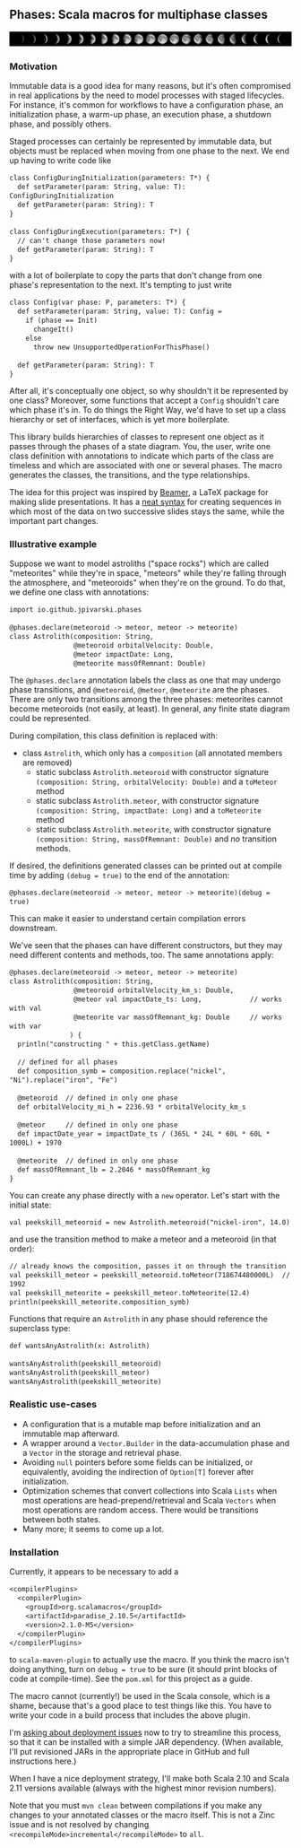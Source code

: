 ## Phases: Scala macros for multiphase classes

![alt tag](https://raw.githubusercontent.com/jpivarski/phases/master/moon_phases.jpg)

### Motivation

Immutable data is a good idea for many reasons, but it's often compromised in real applications by the need to model processes with staged lifecycles.  For instance, it's common for workflows to have a configuration phase, an initialization phase, a warm-up phase, an execution phase, a shutdown phase, and possibly others.

Staged processes can certainly be represented by immutable data, but objects must be replaced when moving from one phase to the next.  We end up having to write code like

    class ConfigDuringInitialization(parameters: T*) {
      def setParameter(param: String, value: T): ConfigDuringInitialization
      def getParameter(param: String): T
    }

    class ConfigDuringExecution(parameters: T*) {
      // can't change those parameters now!
      def getParameter(param: String): T
    }

with a lot of boilerplate to copy the parts that don't change from one phase's representation to the next.  It's tempting to just write

    class Config(var phase: P, parameters: T*) {
      def setParameter(param: String, value: T): Config =
        if (phase == Init)
          changeIt()
        else
          throw new UnsupportedOperationForThisPhase()

      def getParameter(param: String): T
    }

After all, it's conceptually one object, so why shouldn't it be represented by one class?  Moreover, some functions that accept a `Config` shouldn't care which phase it's in.  To do things the Right Way, we'd have to set up a class hierarchy or set of interfaces, which is yet more boilerplate.

This library builds hierarchies of classes to represent one object as it passes through the phases of a state diagram.  You, the user, write one class definition with annotations to indicate which parts of the class are timeless and which are associated with one or several phases.  The macro generates the classes, the transitions, and the type relationships.

The idea for this project was inspired by [Beamer](https://bitbucket.org/rivanvx/beamer/wiki/Home), a LaTeX package for making slide presentations.  It has a [neat syntax](http://www.texdev.net/2014/01/17/the-beamer-slide-overlay-concept/) for creating sequences in which most of the data on two successive slides stays the same, while the important part changes.

### Illustrative example

Suppose we want to model astroliths ("space rocks") which are called "meteorites" while they're in space, "meteors" while they're falling through the atmosphere, and "meteoroids" when they're on the ground.  To do that, we define one class with annotations:

    import io.github.jpivarski.phases

    @phases.declare(meteoroid -> meteor, meteor -> meteorite)
    class Astrolith(composition: String,
                    @meteoroid orbitalVelocity: Double,
                    @meteor impactDate: Long,
                    @meteorite massOfRemnant: Double)

The `@phases.declare` annotation labels the class as one that may undergo phase transitions, and `@meteoroid`, `@meteor`, `@meteorite` are the phases.  There are only two transitions among the three phases: meteorites cannot become meteoroids (not easily, at least).  In general, any finite state diagram could be represented.

During compilation, this class definition is replaced with:

   * class `Astrolith`, which only has a `composition` (all annotated members are removed)
      * static subclass `Astrolith.meteoroid` with constructor signature `(composition: String, orbitalVelocity: Double)` and a `toMeteor` method
      * static subclass `Astrolith.meteor`, with constructor signature `(composition: String, impactDate: Long)` and a `toMeteorite` method
      * static subclass `Astrolith.meteorite`, with constructor signature `(composition: String, massOfRemnant: Double)` and _no_ transition methods.

If desired, the definitions generated classes can be printed out at compile time by adding `(debug = true)` to the end of the annotation:

    @phases.declare(meteoroid -> meteor, meteor -> meteorite)(debug = true)

This can make it easier to understand certain compilation errors downstream.

We've seen that the phases can have different constructors, but they may need different contents and methods, too.  The same annotations apply:

    @phases.declare(meteoroid -> meteor, meteor -> meteorite)
    class Astrolith(composition: String,
                    @meteoroid orbitalVelocity_km_s: Double,
                    @meteor val impactDate_ts: Long,            // works with val
                    @meteorite var massOfRemnant_kg: Double     // works with var
                   ) {
      println("constructing " + this.getClass.getName)

      // defined for all phases
      def composition_symb = composition.replace("nickel", "Ni").replace("iron", "Fe")

      @meteoroid  // defined in only one phase
      def orbitalVelocity_mi_h = 2236.93 * orbitalVelocity_km_s

      @meteor     // defined in only one phase
      def impactDate_year = impactDate_ts / (365L * 24L * 60L * 60L * 1000L) + 1970

      @meteorite  // defined in only one phase
      def massOfRemnant_lb = 2.2046 * massOfRemnant_kg
    }

You can create any phase directly with a `new` operator.  Let's start with the initial state:

    val peekskill_meteoroid = new Astrolith.meteoroid("nickel-iron", 14.0)

and use the transition method to make a meteor and a meteoroid (in that order):

    // already knows the composition, passes it on through the transition
    val peekskill_meteor = peekskill_meteoroid.toMeteor(718674480000L)  // 1992
    val peekskill_meteorite = peekskill_meteor.toMeteorite(12.4)
    println(peekskill_meteorite.composition_symb)

Functions that require an `Astrolith` in any phase should reference the superclass type:

    def wantsAnyAstrolith(x: Astrolith)

    wantsAnyAstrolith(peekskill_meteoroid)
    wantsAnyAstrolith(peekskill_meteor)
    wantsAnyAstrolith(peekskill_meteorite)

### Realistic use-cases

   * A configuration that is a mutable map before initialization and an immutable map afterward.
   * A wrapper around a `Vector.Builder` in the data-accumulation phase and a `Vector` in the storage and retrieval phase.
   * Avoiding `null` pointers before some fields can be initialized, or equivalently, avoiding the indirection of `Option[T]` forever after initialization.
   * Optimization schemes that convert collections into Scala `Lists` when most operations are head-prepend/retrieval and Scala `Vectors` when most operations are random access.  There would be transitions between both states.
   * Many more; it seems to come up a lot.

### Installation

Currently, it appears to be necessary to add a

    <compilerPlugins>
      <compilerPlugin>
        <groupId>org.scalamacros</groupId>
        <artifactId>paradise_2.10.5</artifactId>
        <version>2.1.0-M5</version>
      </compilerPlugin>
    </compilerPlugins>

to `scala-maven-plugin` to actually use the macro.  If you think the macro isn't doing anything, turn on `debug = true` to be sure (it should print blocks of code at compile-time).  See the `pom.xml` for this project as a guide.

The macro cannot (currently!) be used in the Scala console, which is a shame, because that's a good place to test things like this.  You have to write your code in a build process that includes the above plugin.

I'm [asking about deployment issues](http://stackoverflow.com/questions/31236360/how-do-i-distribute-a-scala-macro-as-a-project) now to try to streamline this process, so that it can be installed with a simple JAR dependency.  (When available, I'll put revisioned JARs in the appropriate place in GitHub and full instructions here.)

When I have a nice deployment strategy, I'll make both Scala 2.10 and Scala 2.11 versions available (always with the highest minor revision numbers).

Note that you must `mvn clean` between compilations if you make any changes to your annotated classes or the macro itself.  This is not a Zinc issue and is not resolved by changing `<recompileMode>incremental</recompileMode>` to `all`.
